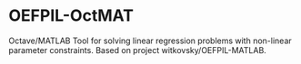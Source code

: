 # OEFPIL-OctMAT
Octave/MATLAB Tool for solving linear regression problems with non-linear parameter constraints.
Based on project witkovsky/OEFPIL-MATLAB.
